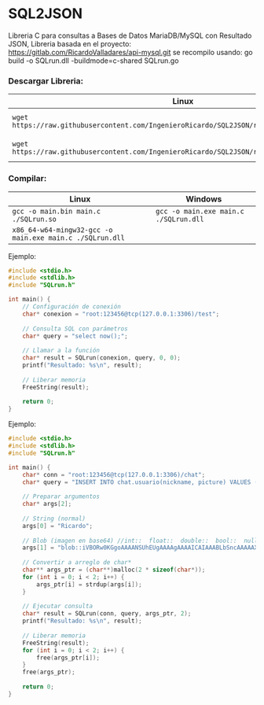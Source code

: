 # SQL2JSON
Libreria C para consultas a Bases de Datos MariaDB/MySQL con Resultado JSON, Libreria basada en el proyecto: https://gitlab.com/RicardoValladares/api-mysql.git se recompilo usando: go build -o SQLrun.dll -buildmode=c-shared SQLrun.go


### Descargar Libreria:
| Linux | Windows |
| --- | --- |
| `wget https://raw.githubusercontent.com/IngenieroRicardo/SQL2JSON/refs/heads/main/SQLrun.so` | `Invoke-WebRequest https://raw.githubusercontent.com/IngenieroRicardo/SQL2JSON/refs/heads/main/SQLrun.dll -OutFile ./SQLrun.dll` |
| `wget https://raw.githubusercontent.com/IngenieroRicardo/SQL2JSON/refs/heads/main/SQLrun.h` | `Invoke-WebRequest https://raw.githubusercontent.com/IngenieroRicardo/SQL2JSON/refs/heads/main/SQLrun.h -OutFile ./SQLrun.h` |


### Compilar:
| Linux | Windows |
| --- | --- |
| `gcc -o main.bin main.c ./SQLrun.so` | `gcc -o main.exe main.c ./SQLrun.dll` |
| `x86_64-w64-mingw32-gcc -o main.exe main.c ./SQLrun.dll` |  |


Ejemplo:
```C
#include <stdio.h>
#include <stdlib.h>
#include "SQLrun.h"

int main() {
    // Configuración de conexión
    char* conexion = "root:123456@tcp(127.0.0.1:3306)/test";
    
    // Consulta SQL con parámetros
    char* query = "select now();";
        
    // Llamar a la función
    char* result = SQLrun(conexion, query, 0, 0);
    printf("Resultado: %s\n", result);
    
    // Liberar memoria
    FreeString(result);
    
    return 0;
}
```


Ejemplo:
```C
#include <stdio.h>
#include <stdlib.h>
#include "SQLrun.h"

int main() {
    char* conn = "root:123456@tcp(127.0.0.1:3306)/chat";
    char* query = "INSERT INTO chat.usuario(nickname, picture) VALUES (?, ?);";
    
    // Preparar argumentos
    char* args[2];
    
    // String (normal)
    args[0] = "Ricardo";
    
    // Blob (imagen en base64) //int::  float::  double::  bool::  null::  blob::
    args[1] = "blob::iVBORw0KGgoAAAANSUhEUgAAAAgAAAAICAIAAABLbSncAAAAAXNSR0IArs4c6QAAAARnQU1BAACxjwv8YQUAAAAJcEhZcwAADsMAAA7DAcdvqGQAAAArSURBVBhXY/iPA0AlGBgwGFAKlwQmAKrAIgcVRZODCsI5cAAVgVDo4P9/AHe4m2U/OJCWAAAAAElFTkSuQmCC";
    
    // Convertir a arreglo de char*
    char** args_ptr = (char**)malloc(2 * sizeof(char*));
    for (int i = 0; i < 2; i++) {
        args_ptr[i] = strdup(args[i]);
    }
    
    // Ejecutar consulta
    char* result = SQLrun(conn, query, args_ptr, 2);
    printf("Resultado: %s\n", result);
    
    // Liberar memoria
    FreeString(result);
    for (int i = 0; i < 2; i++) {
        free(args_ptr[i]);
    }
    free(args_ptr);
    
    return 0;
}
```
